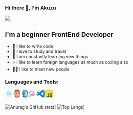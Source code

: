 ### Hi there 👋, I'm Akuzu

![](https://komarev.com/ghpvc/?username=nlightman1)

## I'm a beginner FrontEnd Developer
- 💪 I like to write code
- 🎉 I love to study and travel
- 🥅 I am constantly learning new things
- ⚡ I like to learn foreign languages as much as coding also
- 🤹🏽 I like to meet new people


### Languages and Tools:

<img align="left" alt="React" width="26px" src="https://raw.githubusercontent.com/github/explore/80688e429a7d4ef2fca1e82350fe8e3517d3494d/topics/react/react.png" />
<img align="left" alt="HTML5" width="26px" src="https://raw.githubusercontent.com/github/explore/80688e429a7d4ef2fca1e82350fe8e3517d3494d/topics/html/html.png" />
<img align="left" alt="CSS3" width="26px" src="https://raw.githubusercontent.com/github/explore/80688e429a7d4ef2fca1e82350fe8e3517d3494d/topics/css/css.png" />
<img align="left" alt="Sass" width="26px" src="https://raw.githubusercontent.com/github/explore/80688e429a7d4ef2fca1e82350fe8e3517d3494d/topics/sass/sass.png" />
<img align="left" alt="Visual Studio Code" width="26px" src="https://raw.githubusercontent.com/github/explore/80688e429a7d4ef2fca1e82350fe8e3517d3494d/topics/visual-studio-code/visual-studio-code.png" />
<img align="left" alt="JavaScript" width="26px" src="https://raw.githubusercontent.com/github/explore/80688e429a7d4ef2fca1e82350fe8e3517d3494d/topics/javascript/javascript.png" />



<br />
<br />

![Anurag's GitHub stats](https://github-readme-stats.vercel.app/api?username=nlightman1)]
![Top Langs](https://github-readme-stats.vercel.app/api/top-langs/?username=nlightman1&layout=compact)]
